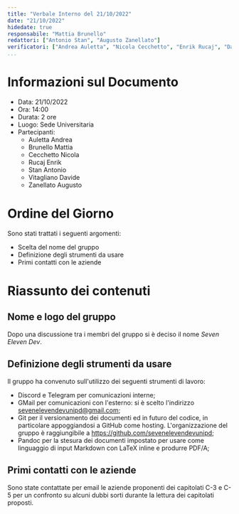 ```yaml
---
title: "Verbale Interno del 21/10/2022"
date: "21/10/2022"
hidedate: true
responsabile: "Mattia Brunello"
redattori: ["Antonio Stan", "Augusto Zanellato"]
verificatori: ["Andrea Auletta", "Nicola Cecchetto", "Enrik Rucaj", "Davide Vitagliano"]
...
```


# Informazioni sul Documento

* Data: 21/10/2022
* Ora: 14:00
* Durata: 2 ore
* Luogo: Sede Universitaria
* Partecipanti:
  * Auletta Andrea
  * Brunello Mattia
  * Cecchetto Nicola
  * Rucaj Enrik
  * Stan Antonio
  * Vitagliano Davide
  * Zanellato Augusto

# Ordine del Giorno

Sono stati trattati i seguenti argomenti:

* Scelta del nome del gruppo
* Definizione degli strumenti da usare
* Primi contatti con le aziende

# Riassunto dei contenuti

## Nome e logo del gruppo

Dopo una discussione tra i membri del gruppo si è deciso il nome _Seven Eleven Dev_.

## Definizione degli strumenti da usare

Il gruppo ha convenuto sull'utilizzo dei seguenti strumenti di lavoro:

* Discord e Telegram per comunicazioni interne;
* GMail per comunicazioni con l'esterno: si è scelto l'indirizzo [sevenelevendevunipd@gmail.com](mailto:sevenelevendevunipd@gmail.com);
* Git per il versionamento dei documenti ed in futuro del codice, in particolare appoggiandosi a GitHub come hosting. L'organizzazione del gruppo è raggiungibile a <https://github.com/sevenelevendevunipd>;
* Pandoc per la stesura dei documenti impostato per usare come linguaggio di input Markdown con LaTeX inline e produrre PDF/A;

## Primi contatti con le aziende

Sono state contattate per email le aziende proponenti dei capitolati C-3 e C-5 per un confronto su alcuni dubbi sorti durante la lettura dei capitolati proposti.
